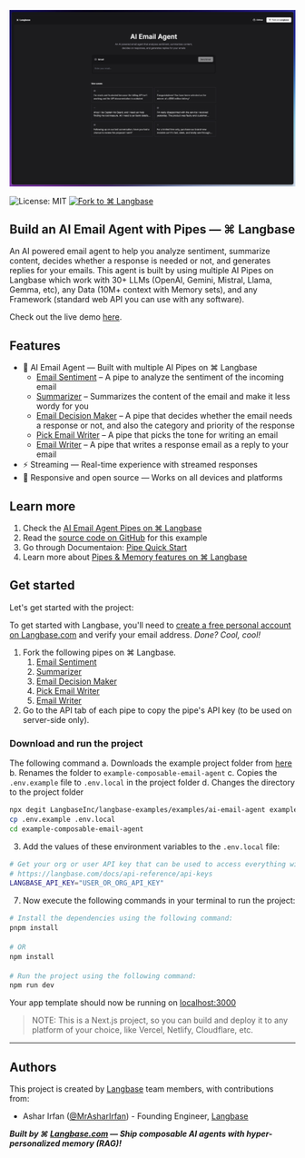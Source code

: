 ![AI Email Agent by ⌘ Langbase][cover]

![License: MIT][mit] [![Fork to ⌘ Langbase][fork]][agent-pipes]

## Build an AI Email Agent with Pipes — ⌘ Langbase

An AI powered email agent to help you analyze sentiment, summarize content, decides whether a response is needed or not, and generates replies for your emails. This agent is built by using multiple AI Pipes on Langbase which work with 30+ LLMs (OpenAI, Gemini, Mistral, Llama, Gemma, etc), any Data (10M+ context with Memory sets), and any Framework (standard web API you can use with any software).

Check out the live demo [here][demo].

## Features

-   📧 AI Email Agent — Built with multiple AI Pipes on ⌘ Langbase
    -   [Email Sentiment][email-sentiment] – A pipe to analyze the sentiment of the incoming email
    -   [Summarizer][summarizer] – Summarizes the content of the email and make it less wordy for you
    -   [Email Decision Maker][decision-maker] – A pipe that decides whether the email needs a response or not, and also the category and priority of the response
    -   [Pick Email Writer][pick-email-writer] – A pipe that picks the tone for writing an email
    -   [Email Writer][email-writer] – A pipe that writes a response email as a reply to your email
-   ⚡️ Streaming — Real-time experience with streamed responses
-   🔋 Responsive and open source — Works on all devices and platforms

## Learn more

1. Check the [AI Email Agent Pipes on ⌘ Langbase][agent-pipes]
2. Read the [source code on GitHub][gh] for this example
3. Go through Documentaion: [Pipe Quick Start][qs]
4. Learn more about [Pipes & Memory features on ⌘ Langbase][docs]

## Get started

Let's get started with the project:

To get started with Langbase, you'll need to [create a free personal account on Langbase.com][signup] and verify your email address. _Done? Cool, cool!_

1. Fork the following pipes on ⌘ Langbase.
    1. [Email Sentiment][email-sentiment]
    2. [Summarizer][summarizer]
    3. [Email Decision Maker][decision-maker]
    4. [Pick Email Writer][pick-email-writer]
    5. [Email Writer][email-writer]
2. Go to the API tab of each pipe to copy the pipe's API key (to be used on server-side only).

### Download and run the project

The following command
a. Downloads the example project folder from [here][download]
b. Renames the folder to `example-composable-email-agent`
c. Copies the `.env.example` file to `.env.local` in the project folder
d. Changes the directory to the project folder

```sh
npx degit LangbaseInc/langbase-examples/examples/ai-email-agent example-composable-email-agent
cp .env.example .env.local
cd example-composable-email-agent
```

3. Add the values of these environment variables to the `.env.local` file:

```sh
# Get your org or user API key that can be used to access everything with Langbase.
# https://langbase.com/docs/api-reference/api-keys
LANGBASE_API_KEY="USER_OR_ORG_API_KEY"
```

7. Now execute the following commands in your terminal to run the project:

```sh
# Install the dependencies using the following command:
pnpm install

# OR
npm install

# Run the project using the following command:
npm run dev
```

Your app template should now be running on [localhost:3000][local]

> NOTE:
> This is a Next.js project, so you can build and deploy it to any platform of your choice, like Vercel, Netlify, Cloudflare, etc.

---

## Authors

This project is created by [Langbase][lb] team members, with contributions from:

-   Ashar Irfan ([@MrAsharIrfan][xai]) - Founding Engineer, [Langbase][lb]

**_Built by ⌘ [Langbase.com][lb] — Ship composable AI agents with hyper-personalized memory (RAG)!_**

[demo]: https://ai-email-agent.langbase.dev
[lb]: https://langbase.com
[agent-pipes]: https://langbase.com/examples?q=label:ai-email-agent
[email-sentiment]: https://langbase.com/examples/email-sentiment
[summarizer]: https://langbase.com/examples/summarizer
[decision-maker]: https://langbase.com/examples/decision-maker
[pick-email-writer]: https://langbase.com/examples/pick-email-writer
[email-writer]: https://langbase.com/examples/email-writer
[gh]: https://github.com/LangbaseInc/langbase-examples/tree/main/examples/ai-email-agent
[cover]: https://raw.githubusercontent.com/LangbaseInc/docs-images/main/examples/ai-email-agent/ai-email-agent.jpg
[download]: https://download-directory.github.io/?url=https://github.com/LangbaseInc/langbase-examples/tree/main/examples/ai-email-agent
[signup]: https://langbase.fyi/io
[qs]: https://langbase.com/docs/pipe/quickstart
[docs]: https://langbase.com/docs
[xai]: https://x.com/MrAsharIrfan
[local]: http://localhost:3000
[mit]: https://img.shields.io/badge/license-MIT-blue.svg?style=for-the-badge&color=%23000000
[fork]: https://img.shields.io/badge/FORK%20ON-%E2%8C%98%20Langbase-000000.svg?style=for-the-badge&logo=%E2%8C%98%20Langbase&logoColor=000000
